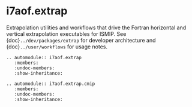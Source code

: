 # i7aof.extrap

Extrapolation utilities and workflows that drive the Fortran horizontal and vertical
extrapolation executables for ISMIP. See {doc}`../dev/packages/extrap` for developer
architecture and {doc}`../user/workflows` for usage notes.

```{eval-rst}
.. automodule:: i7aof.extrap
   :members:
   :undoc-members:
   :show-inheritance:
```

```{eval-rst}
.. automodule:: i7aof.extrap.cmip
   :members:
   :undoc-members:
   :show-inheritance:
```
